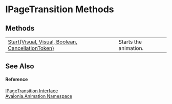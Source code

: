# IPageTransition Methods




## Methods
<table>
<tr>
<td><a href="M_Avalonia_Animation_IPageTransition_Start">Start(Visual, Visual, Boolean, CancellationToken)</a></td>
<td>Starts the animation.</td>
</tr>
</table>

## See Also


#### Reference
<a href="T_Avalonia_Animation_IPageTransition">IPageTransition Interface</a>  
<a href="N_Avalonia_Animation">Avalonia.Animation Namespace</a>  

